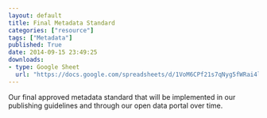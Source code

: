 ```yaml
---
layout: default
title: Final Metadata Standard
categories: ["resource"]
tags: ["Metadata"]
published: True
date: 2014-09-15 23:49:25
downloads:
- type: Google Sheet
  url: "https://docs.google.com/spreadsheets/d/1VoM6CPf21s7qNyg5fWRai4lSckn9e9PG18eiHniJ8W8/edit?usp=sharing"
---
```

Our final approved metadata standard that will be implemented in our publishing guidelines and through our open data portal over time.
